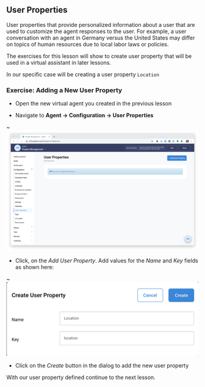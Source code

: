 ## User Properties

User properties that provide personalized information about a user that are used to customize the
agent responses to the user. For example, a user conversation with an agent in Germany versus
the United States may differ on topics of human resources due to local labor laws or policies.

The exercises for this lesson will show to create user property that will be used in
a virtual assistant in later lessons.

In our specific case will be creating a user property `Location`

### Exercise: Adding a New User Property

- Open the new virtual agent you created in the previous lesson

- Navigate to **Agent -> Configuration -> User Properties**

~![User properties configuration](contents/hr-agent/images/user-properties-builder.png)

- Click, on the _Add User Property_. Add values for the _Name_ and _Key_ fields as shown here:

~![New user property dialog](contents/hr-agent/images/user-property-new-dialog.png)

- Click on the _Create_ button in the dialog to add the new user property

With our user property defined continue to the next lesson.
